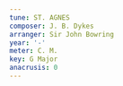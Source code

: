 ```yaml
---
tune: ST. AGNES
composer: J. B. Dykes
arranger: Sir John Bowring
year: '-'
meter: C. M.
key: G Major
anacrusis: 0
---
```

